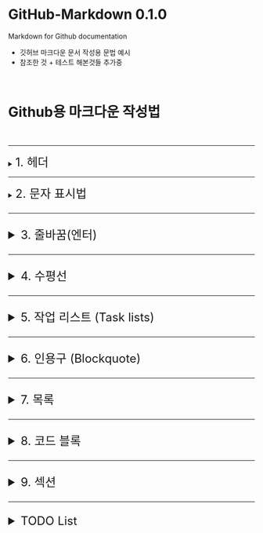 # GitHub-Markdown 0.1.0
Markdown for Github documentation
- 깃허브 마크다운 문서 작성용 문법 예시
- 참조한 것 + 테스트 해본것들 추가중


<br/>

# Github용 마크다운 작성법

<br/>

---
<details>
<summary><font size="5"> 1. 헤더 </font></summary>

### 문법
<pre>
# 제목 1
## 제목 2
### 제목 3
#### 제목 4
##### 제목 5
###### 제목 6
</pre>
### 보기
# 제목 1
## 제목 2
### 제목 3
#### 제목 4
##### 제목 5
###### 제목 6
</details>

---
<details>
<summary><font size="5"> 2. 문자 표시법 </summary>

### 문법
<pre>
**강조**
__강조__
*이탤릭*
_이탤릭_
~~취소선~~
***모두 강조 및 이탤릭***
<[!]> 슈퍼스크립트 </[!]> <-- [!] 위치에 sup 작성
<[!]> 서브스크립트 </[!]> <-- [!] 위치에 sub 작성
</pre>

### 보기
**강조** <br/>
__강조__ <br/>
*이탤릭* <br/>
_이탤릭_ <br/>
~~취소선~~ <br/>
***모두 강조 및 이탤릭*** <br/>
<sup> 슈퍼스크립트 </sup> <br/>
<sub> 서브스크립트 </sub> <br/>

<br/>

### 주의사항
문자열과 명령어 사이에 빈칸이 있으면 정상 동작하지 않음
#### 문법
<pre>
__ 강조 __
</pre>
#### 미리보기
__ 강조 __
</details>

---
<details>
<summary><font size="5"> 3. 줄바꿈(엔터) </font></summary>

- 문서를 작성할 때의 엔터는 결과물에서 적용되지 않는다. 줄바꿈(엔터)에 대한 문법이 추가로 존재한다.

### 문법
<pre>
<[!]/> <- [!] 위치에 br 입력
</pre>

### 미리보기
테스트1
<br/>
테스트2
<br/>
</details>

---
<details>
<summary><font size="5"> 4. 수평선 </font></summary>

### 문법
<pre>
---
***
___
</pre>

### 미리보기
---
***
___
</details>

---
<details>
<summary> <font size="5"> 5. 작업 리스트 (Task lists) </font> </summary>

### 문법
<pre>
- [ ] 작업 보기
- [x] 작업 완료
</pre>

### 미리보기
- [ ] 작업 준비
- [x] 작업 완료

</details>

---
<details>
<summary><font size="5"> 6. 인용구 (Blockquote) </font></summary>

### 문법
<pre>
> 블록 1
> > 블록 2
> > > 블록 3
> > > > 블록 4
> > > > > 블록 5
</pre>

### 주의사항
> 블록 1
> > 블록 2
> > > 블록 3
> > > > 블록 4
> > > > > 블록 5
</details>


---
<details>
<summary><font size="5"> 7. 목록</font></summary>

### 문법
<pre>
- 목록 1
- - 목록 2
- - - 목록 3

-   - 목록 4
  - - 목록 5
    - 목록 6

-   -   - 목록 7
    -   - 목록 8
    -   -   - 목록 9

- 목록 10
    - 목록 11
        - 목록 12
</pre>

### 미리보기
- 목록 1
- - 목록 2
- - - 목록 3
<br/>

-   - 목록 4
  - - 목록 5
    - 목록 6
<br/>

-   -   - 목록 7
    -   - 목록 8
    -   -   - 목록 9
<br/>

- 목록 10
    - 목록 11
        - 목록 12
<br/>

1. 목록 13
    1. 목록 14
        1. 목록 15
        1. 목록 16
1. 목록 17
1. 목록 18
    1. 목록 19

### 주의사항
목록 생성은 바(-)로 수행한다.
하위 목록 생성시 - 사이에 공백 또는 탭 문자를 넣어서 하위 목록을 생성 가능하다.
특징으로 상위 목록 표시와 하위 목록 표시를 동시에 할 수 있다.
</details>

---
<details>
<summary><font size="5"> 8. 코드 블록 </font></summary>

### 문법
<pre>
```
print('hello world!)
```

```python
print('hello world!)
```
</pre>

### 미리보기
```
print('hello world!')
```

```python
print('hello world!')
```

<br/>

### 주의사항
<pre>
문법 강조 (syntax highliting)
첫 ```의 뒤에 코드 블록 안에 작성한 코드의 사용 언어를 입력하면 코드에 색이 입혀진다.
</pre>
</details>

---
<details>
<summary> <font size="5"> 9. 섹션 </font></summary>

### 문법
<pre>
<[!]> <- [!]에 detail 작성
<[?]> 문서 접기 </[?]> <- [?]에 summary 작성
    문서 내용
</[!]> <- [!]에 detail 작성
</pre>


### 미리보기
<details>
<summary> 섹션 </summary>
문서 내용
</details>

<br/>

### 주의사항
summary 항목은 작성하지 않아도 동작함
- 이 경우 접은 문단의 제목은 기본값 '세부정보' 적용되는듯
</details>

</details>

---
<details>
<summary> TODO List</summary>

- 테이블 (tables) (기본)
- 링크 (link) (기본)
- 파일 업로드 (기본, 테스트 필요)
- 다이어그램 (diagram) (응용)
- 수학표현식 (Mathematical expressions) (응용)
- 자동 링크 url (Autolinked references and URLs) (응용)

</details>